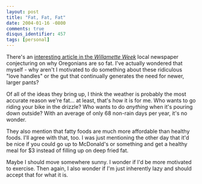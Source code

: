 ```yaml
---
layout: post
title: "Fat, Fat, Fat"
date: 2004-01-16 -0800
comments: true
disqus_identifier: 457
tags: [personal]
---
```

There's an [interesting article in the *Willamette
Week*](http://www.wweek.com/flatfiles/News4727.lasso) local newspaper
conjecturing on why Oregonians are so fat. I've actually wondered that
myself - why aren't I motivated to do something about these ridiculous
"love handles" or the gut that continually generates the need for newer,
larger pants?

 Of all of the ideas they bring up, I think the weather is probably the
most accurate reason we're fat... at least, that's how it is for me. Who
wants to go riding your bike in the drizzle? Who wants to do *anything*
when it's pouring down outside? With an average of only 68 non-rain days
per year, it's no wonder.

 They also mention that fatty foods are much more affordable than
healthy foods. I'll agree with that, too. I was just mentioning the
other day that it'd be nice if you could go up to McDonald's or
something and get a healthy meal for $3 instead of filling up on deep
fried fat.

 Maybe I should move somewhere sunny. I wonder if I'd be more motivated
to exercise. Then again, I also wonder if I'm just inherently lazy and
should accept that for what it is.
